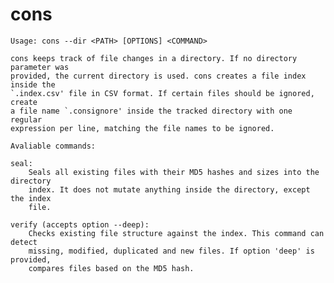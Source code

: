 cons
====

    Usage: cons --dir <PATH> [OPTIONS] <COMMAND>
    
    cons keeps track of file changes in a directory. If no directory parameter was
    provided, the current directory is used. cons creates a file index inside the
    `.index.csv' file in CSV format. If certain files should be ignored, create
    a file name `.consignore' inside the tracked directory with one regular
    expression per line, matching the file names to be ignored.
    
    Avaliable commands:
    
    seal:
    	Seals all existing files with their MD5 hashes and sizes into the directory
        index. It does not mutate anything inside the directory, except the index
        file.
    
    verify (accepts option --deep):
    	Checks existing file structure against the index. This command can detect 
    	missing, modified, duplicated and new files. If option 'deep' is provided, 
    	compares files based on the MD5 hash.
